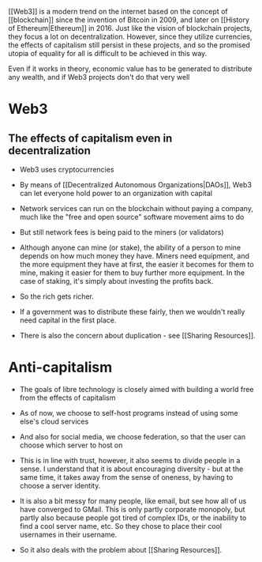 [[Web3]] is a modern trend on the internet based on the concept of [[blockchain]] since the invention of Bitcoin in 2009, and later on [[History of Ethereum|Ethereum]] in 2016. Just like the vision of blockchain projects, they focus a lot on decentralization. However, since they utilize currencies, the effects of capitalism still persist in these projects, and so the promised utopia of equality for all is difficult to be achieved in this way.

Even if it works in theory, economic value has to be generated to distribute any wealth, and if Web3 projects don't do that very well
# Web3
## The effects of capitalism even in decentralization
- Web3 uses cryptocurrencies
- By means of [[Decentralized Autonomous Organizations|DAOs]], Web3 can let everyone hold power to an organization with capital
- Network services can run on the blockchain without paying a company, much like the "free and open source" software movement aims to do
- But still network fees is being paid to the miners (or validators)
- Although anyone can mine (or stake), the ability of a person to mine depends on how much money they have. Miners need equipment, and the more equipment they have at first, the easier it becomes for them to mine, making it easier for them to buy further more equipment. In the case of staking, it's simply about investing the profits back.
- So the rich gets richer.
- If a government was to distribute these fairly, then we wouldn't really need capital in the first place.

- There is also the concern about duplication - see [[Sharing Resources]].
# Anti-capitalism
- The goals of libre technology is closely aimed with building a world free from the effects of capitalism
- As of now, we choose to self-host programs instead of using some else's cloud services
- And also for social media, we choose federation, so that the user can choose which server to host on
- This is in line with trust, however, it also seems to divide people in a sense. I understand that it is about encouraging diversity - but at the same time, it takes away from the sense of oneness, by having to choose a server identity.
- It is also a bit messy for many people, like email, but see how all of us have converged to GMail. This is only partly corporate monopoly, but partly also because people got tired of complex IDs, or the inability to find a cool server name, etc. So they chose to place their cool usernames in their username.

- So it also deals with the problem about [[Sharing Resources]].